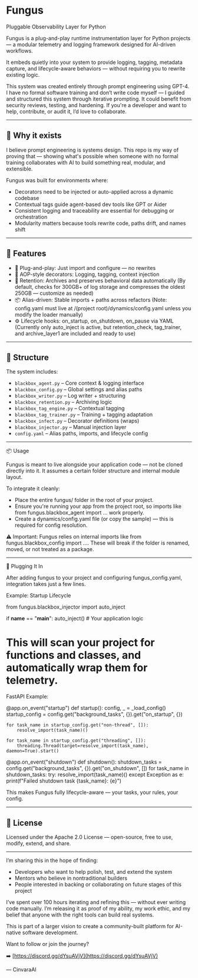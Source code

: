 # Fungus
Pluggable Observability Layer for Python

Fungus is a plug-and-play runtime instrumentation layer for Python projects — a modular telemetry and logging framework designed for AI-driven workflows.

It embeds quietly into your system to provide logging, tagging, metadata capture, and lifecycle-aware behaviors — without requiring you to rewrite existing logic.

This system was created entirely through prompt engineering using GPT-4.
I have no formal software training and don’t write code myself — I guided and structured this system through iterative prompting.
It could benefit from security reviews, testing, and hardening. If you're a developer and want to help, contribute, or audit it, I’d love to collaborate.

---

## 🧠 Why it exists

I believe prompt engineering is systems design.
This repo is my way of proving that — showing what's possible when someone with no formal training collaborates with AI to build something real, modular, and extensible.

Fungus was built for environments where:
- Decorators need to be injected or auto-applied across a dynamic codebase
- Contextual tags guide agent-based dev tools like GPT or Aider
- Consistent logging and traceability are essential for debugging or orchestration
- Modularity matters because tools rewrite code, paths drift, and names shift

---

## 🚀 Features

- 🧩 Plug-and-play: Just import and configure — no rewrites
- 🎯 AOP-style decorators: Logging, tagging, context injection
- 🔁 Retention: Archives and preserves behavioral data automatically (By default, checks for 300GB+ of log storage and compresses the oldest 250GB — customize as needed)
- 📦 Alias-driven: Stable imports + paths across refactors (Note: config.yaml must live at /(project root)/dynamics/config.yaml unless you modify the loader manually)
- ⚙️ Lifecycle hooks: on_startup, on_shutdown, on_pause via YAML (Currently only auto_inject is active, but retention_check, tag_trainer, and archive_layer1 are included and ready to use)

---

## 📂 Structure

The system includes:
- `blackbox_agent.py` – Core context & logging interface
- `blackbox_config.py` – Global settings and alias paths
- `blackbox_writer.py` – Log writer + structuring
- `blackbox_retention.py` – Archiving logic
- `blackbox_tag_engine.py` – Contextual tagging
- `blackbox_tag_trainer.py` – Training + tagging adaptation
- `blackbox_infect.py` – Decorator definitions (wraps)
- `blackbox_injector.py` – Manual injection layer
- `config.yaml` – Alias paths, imports, and lifecycle config

---

📦 Usage

Fungus is meant to live alongside your application code — not be cloned directly into it.
It assumes a certain folder structure and internal module layout.

To integrate it cleanly:
- Place the entire fungus/ folder in the root of your project.
- Ensure you're running your app from the project root, so imports like from fungus.blackbox_agent import ... work properly.
- Create a dynamics/config.yaml file (or copy the sample) — this is required for config resolution.

⚠️ Important: Fungus relies on internal imports like from fungus.blackbox_config import ....
These will break if the folder is renamed, moved, or not treated as a package.

---
🔌 Plugging It In

After adding fungus to your project and configuring fungus_config.yaml, integration takes just a few lines.

Example: Startup Lifecycle

from fungus.blackbox_injector import auto_inject

if __name__ == "__main__":
    auto_inject()
    # Your application logic

# This will scan your project for functions and classes, and automatically wrap them for telemetry.

FastAPI Example:

@app.on_event("startup")
def startup():
    config, _ = _load_config()
    startup_config = config.get("background_tasks", {}).get("on_startup", {})

    for task_name in startup_config.get("non-thread", []):
        resolve_import(task_name)()

    for task_name in startup_config.get("threading", []):
        threading.Thread(target=resolve_import(task_name), daemon=True).start()

@app.on_event("shutdown")
def shutdown():
    shutdown_tasks = config.get("background_tasks", {}).get("on_shutdown", [])
    for task_name in shutdown_tasks:
        try:
            resolve_import(task_name)()
        except Exception as e:
            print(f"Failed shutdown task {task_name}: {e}")

This makes Fungus fully lifecycle-aware — your tasks, your rules, your config.

---

## 📜 License

Licensed under the Apache 2.0 License — open-source, free to use, modify, extend, and share.

---

I’m sharing this in the hope of finding:
- Developers who want to help polish, test, and extend the system
- Mentors who believe in nontraditional builders
- People interested in backing or collaborating on future stages of this project

I’ve spent over 100 hours iterating and refining this — without ever writing code manually.
I’m releasing it as proof of my ability, my work ethic, and my belief that anyone with the right tools can build real systems.

This is part of a larger vision to create a community-built platform for AI-native software development.

Want to follow or join the journey?

➡️ [https://discord.gg/dYsuAVjV](https://discord.gg/dYsuAVjV)

— CinvaraAI
